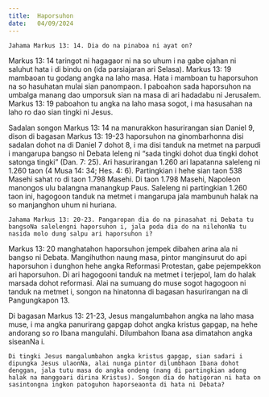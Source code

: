 ```yaml
---
title:  Haporsuhon
date:   04/09/2024
---
```


`Jahama Markus 13: 14. Dia do na pinaboa ni ayat on?`

Markus 13: 14 taringot ni hagagaor ni na so uhum i na gabe ojahan ni saluhut hata i di bindu on (ida parsiajaran ari Selasa). Markus 13: 19 mambaoan tu godang angka na laho masa. Hata i mamboan tu haporsuhon na so hasuhatan mulai sian panompaon. I paboahon sada haporsuhon na umbalga manang dao umporsuk sian na masa di ari hadadabu ni Jerusalem. Markus 13: 19 paboahon tu angka na laho masa sogot, i ma hasusahan na laho ro dao sian tingki ni Jesus.

Sadalan songon Markus 13: 14 na manurakkon hasurirangan sian Daniel 9, dison di bagasan Markus 13: 19-23 haporsuhon na ginombarhonna disi sadalan dohot na di Daniel 7 dohot 8, i ma disi tanduk na metmet na parpudi i mangarupa bangso ni Debata leleng ni “sada tingki dohot dua tingki dohot satonga tingki” (Dan. 7: 25). Ari hasurirangan 1.260 ari lapatanna saleleng ni 1.260 taon (4 Musa 14: 34; Hes. 4: 6). Partingkian i hehe sian taon 538 Masehi sahat ro di taon 1.798 Masehi. Di taon 1.798 Masehi, Napoleon manongos ulu balangna manangkup Paus. Saleleng ni partingkian 1.260 taon ini, hagogoon tanduk na metmet i mangarupa jala mambunuh halak na so manjanghon uhum ni huriana.

`Jahama Markus 13: 20-23. Pangaropan dia do na pinasahat ni Debata tu bangsoNa salelengni haporsuhon i, jala poda dia do na nilehonNa tu nasida molo dung salpu ari haporsuhon i?`

Markus 13: 20 manghatahon haporsuhon jempek dibahen arina ala ni bangso ni Debata. Mangihuthon naung masa, pintor manginsurut do api haporsuhon i dunghon hehe angka Reformasi Protestan, gabe pejempekkon ari haporsuhon. Di ari hagogooni tanduk na metmet i terjepol, lam do halak marsada dohot reformasi. Alai na sumuang do muse sogot hagogoon ni tanduk na metmet i, songon na hinatonna di bagasan hasurirangan na di Pangungkapon 13.

Di bagasan Markus 13: 21-23, Jesus mangalumbahon angka na laho masa muse, i ma angka panurirang gapgap dohot angka kristus gapgap, na hehe andorang so ro Ibana mangulahi. Dilumbahon Ibana asa dimatahon angka siseanNa i.

`Di tingki Jesus mangalumbahon angka kristus gapgap, sian sadari i dipungka Jesus ulaonNa, alai nunga pintor dilumbhaon Ibana dohot denggan, jala tutu masa do angka ondeng (nang di partingkian adong halak na manggoari dirina Kristus). Songon dia do hatigoran ni hata on sasintongna ingkon patoguhon haporseaonta di hata ni Debata?`